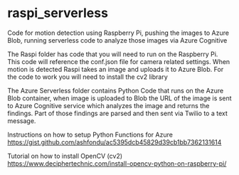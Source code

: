 # raspi_serverless
Code for motion detection  using Raspberry Pi, pushing the images to Azure Blob, running serverless code to analyze those images via Azure Cognitive

The Raspi folder has code that you will need to run on the Raspberry Pi. This code will reference the conf.json file for camera related settings. When motion is detected Raspi takes an image and uploads it to Azure Blob. For the code to work you will need to install the cv2 library

The Azure Serverless folder contains Python Code that runs on the Azure Blob container, when image is uploaded to Blob the URL of the image is sent to Azure Cognitive service which analyzes the image and returns the findings. Part of those findings are parsed and then sent via Twilio to a text message.

Instructions on how to setup Python Functions for Azure
https://gist.github.com/ashfondu/ac5395dcb45829d39cb1bb7362131614

Tutorial on how to install OpenCV (cv2)
https://www.deciphertechnic.com/install-opencv-python-on-raspberry-pi/
